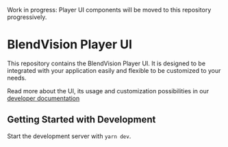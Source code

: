 Work in progress: Player UI components will be moved to this repository progressively.

# BlendVision Player UI

This repository contains the BlendVision Player UI. It is designed to be integrated with your application easily and flexible to be customized to your needs.

Read more about the UI, its usage and customization possibilities in our [developer documentation](//https://developers.blendvision.com/docs)

## Getting Started with Development

Start the development server with `yarn dev`.
